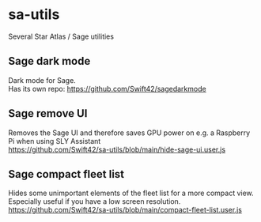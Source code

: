 # sa-utils
Several Star Atlas / Sage utilities

## Sage dark mode
Dark mode for Sage.\
Has its own repo: https://github.com/Swift42/sagedarkmode

## Sage remove UI
Removes the Sage UI and therefore saves GPU power on e.g. a Raspberry Pi when using SLY Assistant\
https://github.com/Swift42/sa-utils/blob/main/hide-sage-ui.user.js

## Sage compact fleet list
Hides some unimportant elements of the fleet list for a more compact view.
Especially useful if you have a low screen resolution.\
https://github.com/Swift42/sa-utils/blob/main/compact-fleet-list.user.js
